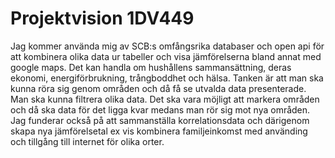 # Projektvision 1DV449

Jag kommer använda mig av SCB:s omfångsrika databaser och open api för att kombinera olika data ur tabeller och visa jämförelserna bland annat med google maps.
Det kan handla om hushållens sammansättning, deras ekonomi, energiförbrukning, trångboddhet och hälsa. 
Tanken är att man ska kunna röra sig genom områden och då få se utvalda data presenterade. Man ska kunna filtrera olika data.
Det ska vara möjligt att markera områden och då ska data för det ligga kvar medans man rör sig mot nya områden.
Jag funderar också på att sammanställa korrelationsdata och därigenom skapa nya jämförelsetal ex vis kombinera familjeinkomst med använding och tillgång till internet för olika orter.
 
